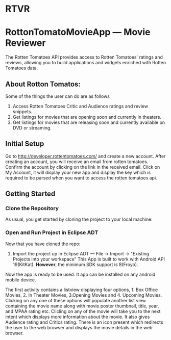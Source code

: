 # RTVR
# RottonTomatoMovieApp  &mdash; Movie Reviewer

The Rotten Tomatoes API provides access to Rotten Tomatoes' ratings and reviews, allowing you to build applications and widgets enriched with Rotten Tomatoes data.

## About Rotton Tomatos:
Some of the things the user can do are as follows

1. Access Rotten Tomatoes Critic and Audience ratings and review snippets.
2. Get listings for movies that are opening soon and currently in theaters.
3. Get listings for movies that are releasing soon and currently available on DVD or streaming.

## Initial Setup
Go to http://developer.rottentomatoes.com/ and create a new account. 
After creating an account, you will receive an email from rotten tomatoes. Confirm the account by clicking on the link in the received email.
Click on My Account, it will display your new app and display the key which is required to be parsed when you want to access the rotten tomatoes api. 

## Getting Started

### Clone the Repository
As usual, you get started by cloning the project to your local machine:
### Open and Run Project in Eclipse ADT

Now that you have cloned the repo:

1. Import the project up in Eclipse ADT  &mdash; File -> Import -> "Existing Projects into your workspace"
This App is built to work with Android API 19(KitKat). **However**, the minimum SDK support is 8(Froyo).

Now the app is ready to be used. It app can be installed on any android mobile device. 

The first activity contains a listview displaying four options, 1. Box Office Movies, 2. In Theater Movies, 3.Opening Movies and 4. Upcoming Movies. Clicking on any one of these options will populate another list view containing the movie name along with movie poster thumbnail, title, year, and MPAA rating etc.
Clicling on any of the movie will take you to the next intent which displays more information about the movie. It also gives Audience rating and Critics rating.
There is an icon present which redirects the user to the web browser and displays the movie details in the web browser.


